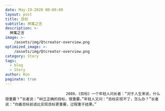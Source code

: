 ```yaml
---
date: May-19-2020 00:00:00
layout: post
title: 目标
subtitle: 神寓之言
description: >-
  神寓之言
image: >-
    /assets/img/Qtcreator-overview.png
optimized_image: >-
    /assets/img/Qtcreator-overview.png
category: Story
tags:
  - blog
  - Story
author: Ron
paginate: true
---
```


							　　2089，《目标》一个年轻人问长者：“对于人生来说，什么很重要？”长者说：“树立正确的目标，很重要。”年轻人又问：“目标实现不了，怎么办？”长者说：“向着目标前进比实现目标更重要，过程重于结果。”
							
							
						